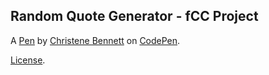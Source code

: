 Random Quote Generator - fCC Project
------------------------------------


A [Pen](https://codepen.io/thechristene/pen/rmwRam) by [Christene Bennett](http://codepen.io/thechristene) on [CodePen](http://codepen.io/).

[License](https://codepen.io/thechristene/pen/rmwRam/license).